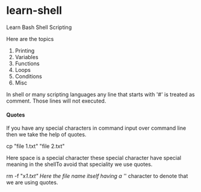 # learn-shell

Learn Bash Shell Scripting

Here are the topics

1. Printing
2. Variables
3. Functions
4. Loops
5. Conditions
6. Misc

In shell or many scripting languages any line that starts with '#' is treated as comment.
Those lines will not executed.

####  Quotes

If you have any special characters in command input over command line then we take the help of quotes.

cp "file 1.txt" "file 2.txt"

Here space is a special character these special character have special meaning in the shellTo avoid that speciality we use quotes.

rm -f "x*1.txt"
 Here the file name itself having a '*' character to denote that we are using quotes.
